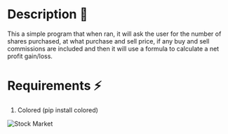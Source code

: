 # Description 📓
This a simple program that when ran, it will ask the user for the number of shares purchased, at what purchase and sell price, if any buy and sell commissions are included and then it will use a formula to calculate a net profit gain/loss.

# Requirements ⚡
1. Colored (pip install colored)

![Stock Market](images/gif.gif "Stock Market")
